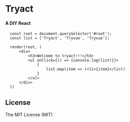 # Tryact

#### A DIY React
```
  const root = document.querySelector('#root');
  const list = ['Tryact', 'Tryvue', 'Tryvue'];
  
  render(root, (
      <div>
          <h3>Welcome to tryact!!!</h3>
          <ul onClick={() => {console.log(list)}}>
              {
                  list.map(item => (<li>{item}</li>))
              }
          </ul>
      </div>
  ))
```

## License

The MIT License (MIT)